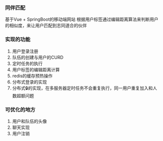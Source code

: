 ### 同伴匹配
基于Vue + SpringBoot的移动端网站 
根据用户标签通过编辑距离算法来判断用户的相似度，来让用户匹配到志同道合的伙伴

### 实现的功能
1. 用户登录注册
2. 队伍的创建与用户的CURD
2. 定时任务的执行
3. 用户标签的编辑距离计算
4. redis的缓存预热操作
5. 分布式登录的实现
6. 分布式🔒的实现，在多服务器定时任务不会重复执行，同一用户重复加入和人数超额问题

### 可优化的地方
1. 用户和队伍的头像
2. 聊天实现
3. 用户注销